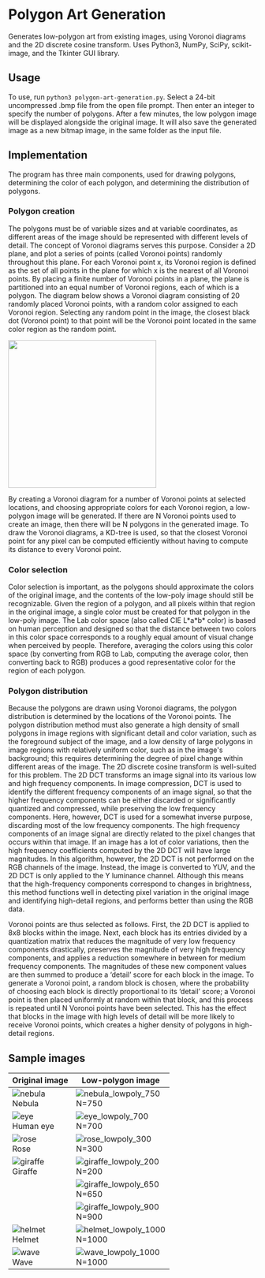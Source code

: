 Polygon Art Generation
======================
Generates low-polygon art from existing images, using Voronoi diagrams and the 2D discrete cosine transform. Uses Python3, NumPy, SciPy, scikit-image, and the Tkinter GUI library.

Usage
-----
To use, run `python3 polygon-art-generation.py`. Select a 24-bit uncompressed .bmp file from the open file prompt. Then enter an integer to specify the number of polygons. After a few minutes, the low polygon image will be displayed alongside the original image. It will also save the generated image as a new bitmap image, in the same folder as the input file.

Implementation
--------------
The program has three main components, used for drawing polygons, determining the color of each polygon, and determining the distribution of polygons.

### Polygon creation
The polygons must be of variable sizes and at variable coordinates, as different areas of the image should be represented with different levels of detail. The concept of Voronoi diagrams serves this purpose. Consider a 2D plane, and plot a series of points (called Voronoi points) randomly throughout this plane. For each Voronoi point x, its Voronoi region is defined as the set of all points in the plane for which x is the nearest of all Voronoi points. By placing a finite number of Voronoi points in a plane, the plane is partitioned into an equal number of Voronoi regions, each of which is a polygon. The diagram below shows a Voronoi diagram consisting of 20 randomly placed Voronoi points, with a random color assigned to each Voronoi region. Selecting any random point in the image, the closest black dot (Voronoi point) to that point will be the Voronoi point located in the same color region as the random point.

<img src="https://user-images.githubusercontent.com/31748813/100980647-68d21980-34fa-11eb-8d60-1955f54fd546.png" height="300px" />

By creating a Voronoi diagram for a number of Voronoi points at selected locations, and choosing appropriate colors for each Voronoi region, a low-polygon image will be generated. If there are N Voronoi points used to create an image, then there will be N polygons in the generated image. To draw the Voronoi diagrams, a KD-tree is used, so that the closest Voronoi point for any pixel can be computed efficiently without having to compute its distance to every Voronoi point.

### Color selection
Color selection is important, as the polygons should approximate the colors of the original image, and the contents of the low-poly image should still be recognizable. Given the region of a polygon, and all pixels within that region in the original image, a single color must be created for that polygon in the low-poly image. The Lab color space (also called CIE L\*a\*b\* color) is based on human perception and designed so that the distance between two colors in this color space corresponds to a roughly equal amount of visual change when perceived by people. Therefore, averaging the colors using this color space (by converting from RGB to Lab, computing the average color, then converting back to RGB) produces a good representative color for the region of each polygon.

### Polygon distribution
Because the polygons are drawn using Voronoi diagrams, the polygon distribution is determined by the locations of the Voronoi points. The polygon distribution method must also generate a high density of small polygons in image regions with significant detail and color variation, such as the foreground subject of the image, and a low density of large polygons in image regions with relatively uniform color, such as in the image's background; this requires determining the degree of pixel change within different areas of the image. The 2D discrete cosine transform is well-suited for this problem. The 2D DCT transforms an image signal into its various low and high frequency components. In image compression, DCT is used to identify the different frequency components of an image signal, so that the higher frequency components can be either discarded or significantly quantized and compressed, while preserving the low frequency components. Here, however, DCT is used for a somewhat inverse purpose, discarding most of the low frequency components. The high frequency components of an image signal are directly related to the pixel changes that occurs within that image. If an image has a lot of color variations, then the high frequency coefficients computed by the 2D DCT will have large magnitudes. In this algorithm, however, the 2D DCT is not performed on the RGB channels of the image. Instead, the image is converted to YUV, and the 2D DCT is only applied to the Y luminance channel. Although this means that the high-frequency components correspond to changes in brightness, this method functions well in detecting pixel variation in the original image and identifying high-detail regions, and performs better than using the RGB data.

Voronoi points are thus selected as follows. First, the 2D DCT is applied to 8x8 blocks within the image. Next, each block has its entries divided by a quantization matrix that reduces the magnitude of very low frequency components drastically, preserves the magnitude of very high frequency components, and applies a reduction somewhere in between for medium frequency components. The magnitudes of these new component values are then summed to produce a ‘detail’ score for each block in the image. To generate a Voronoi point, a random block is chosen, where the probability of choosing each block is directly proportional to its ‘detail’ score; a Voronoi point is then placed uniformly at random within that block, and this process is repeated until N Voronoi points have been selected. This has the effect that blocks in the image with high levels of detail will be more likely to receive Voronoi points, which creates a higher density of polygons in high-detail regions.

Sample images
-------------
| Original image | Low-polygon image |
|-|-|
|![nebula](https://user-images.githubusercontent.com/31748813/101319658-2fa9ea00-3817-11eb-95c8-898d92cc8759.jpg) <br/>Nebula|![nebula_lowpoly_750](https://user-images.githubusercontent.com/31748813/101319697-3cc6d900-3817-11eb-9479-35d3eab44ed1.jpg) <br/>N=750|
|![eye](https://user-images.githubusercontent.com/31748813/101319792-6122b580-3817-11eb-9a70-7dec76a2c1fb.jpg) <br/>Human eye|![eye_lowpoly_700](https://user-images.githubusercontent.com/31748813/101319828-7566b280-3817-11eb-8bb9-43af063a90c0.jpg) <br/>N=700|
|![rose](https://user-images.githubusercontent.com/31748813/101319848-7b5c9380-3817-11eb-8ade-65f6b8e75e14.jpg) <br/>Rose|![rose_lowpoly_300](https://user-images.githubusercontent.com/31748813/101319851-7c8dc080-3817-11eb-95ae-a3de3e5ae568.jpg) <br/>N=300|
|![giraffe](https://user-images.githubusercontent.com/31748813/101319852-7e578400-3817-11eb-84ad-7e6bfeca4020.jpg) <br/>Giraffe|![giraffe_lowpoly_200](https://user-images.githubusercontent.com/31748813/101319858-831c3800-3817-11eb-9d9d-1e6e5fee6c6a.jpg) <br/>N=200|
||![giraffe_lowpoly_650](https://user-images.githubusercontent.com/31748813/101319861-84e5fb80-3817-11eb-9ab8-bfc3cb6768b7.jpg) <br/>N=650|
||![giraffe_lowpoly_900](https://user-images.githubusercontent.com/31748813/101319865-86172880-3817-11eb-8e28-b7c6522f0892.jpg) <br/>N=900|
|![helmet](https://user-images.githubusercontent.com/31748813/101319868-87e0ec00-3817-11eb-88b6-09024c53d8b3.jpg) <br/>Helmet|![helmet_lowpoly_1000](https://user-images.githubusercontent.com/31748813/101319873-89aaaf80-3817-11eb-8dd0-f6ce302fbed6.jpg) <br/>N=1000|
|![wave](https://user-images.githubusercontent.com/31748813/101319876-8b747300-3817-11eb-9831-257b722b89c9.jpg) <br/>Wave|![wave_lowpoly_1000](https://user-images.githubusercontent.com/31748813/101319881-8ca5a000-3817-11eb-9b62-ffc21b5ef543.jpg) <br/>N=1000|

